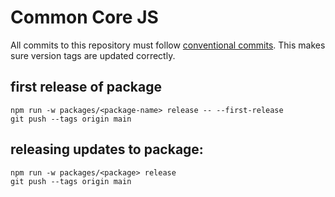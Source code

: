 # Common Core JS

All commits to this repository must follow [conventional commits](https://www.conventionalcommits.org/en/v1.0.0/). This makes sure version tags are updated correctly. 

## first release of package

```
npm run -w packages/<package-name> release -- --first-release
git push --tags origin main
```

## releasing updates to package:

```
npm run -w packages/<package> release
git push --tags origin main
```
